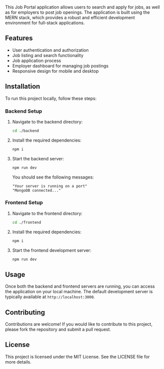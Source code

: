 
This Job Portal application allows users to search and apply for jobs, as well as for employers to post job openings. The application is built using the MERN stack, which provides a robust and efficient development environment for full-stack applications.

## Features

- User authentication and authorization
- Job listing and search functionality
- Job application process
- Employer dashboard for managing job postings
- Responsive design for mobile and desktop

## Installation

To run this project locally, follow these steps:

### Backend Setup

1. Navigate to the backend directory:
   ```bash
   cd ./backend
   ```

2. Install the required dependencies:
   ```bash
   npm i
   ```

3. Start the backend server:
   ```bash
   npm run dev
   ```

   You should see the following messages:
   ```
   "Your server is running on a port"
   "MongoDB connected..."
   ```

### Frontend Setup

1. Navigate to the frontend directory:
   ```bash
   cd ./frontend
   ```

2. Install the required dependencies:
   ```bash
   npm i
   ```

3. Start the frontend development server:
   ```bash
   npm run dev
   ```

## Usage

Once both the backend and frontend servers are running, you can access the application on your local machine. The default development server is typically available at `http://localhost:3000`.

## Contributing

Contributions are welcome! If you would like to contribute to this project, please fork the repository and submit a pull request.

## License

This project is licensed under the MIT License. See the LICENSE file for more details.

